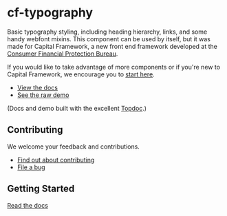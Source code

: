 # cf-typography

Basic typography styling, including heading hierarchy, links, and some handy
webfont mixins.
This component can be used by itself, but it was made for Capital Framework,
a new front end framework developed at the
[Consumer Financial Protection Bureau](http://cfpb.github.io/).

If you would like to take advantage of more components or if you're new to
Capital Framework, we encourage you to [start here](http://cfpb.github.io/capital-framework/).

- [View the docs](http://cfpb.github.io/cf-typography/docs/)
- [See the raw demo](http://cfpb.github.io/cf-typography/demo/)

(Docs and demo built with the excellent [Topdoc](https://github.com/topcoat/topdoc/).)


## Contributing

We welcome your feedback and contributions.

- [Find out about contributing](http://cfpb.github.io/capital-framework/contributing/)
- [File a bug](https://github.com/cfpb/cf-typography/issues/new?body=%23%23%20URL%0D%0D%0D%23%23%20Actual%20Behavior%0D%0D%0D%23%23%20Expected%20Behavior%0D%0D%0D%23%23%20Steps%20to%20Reproduce%0D%0D%0D%23%23%20Screenshot&labels=bug)


## Getting Started

[Read the docs](http://cfpb.github.io/capital-framework/components/)
